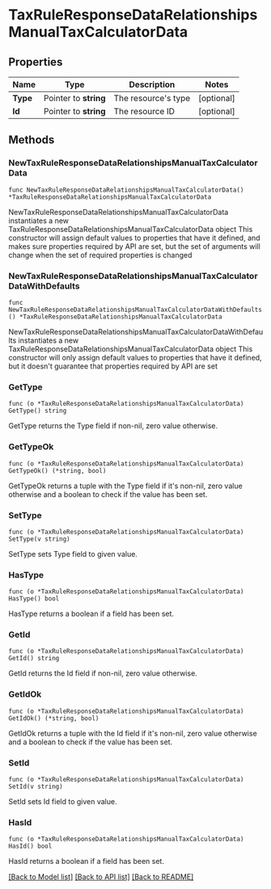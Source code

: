 # TaxRuleResponseDataRelationshipsManualTaxCalculatorData

## Properties

Name | Type | Description | Notes
------------ | ------------- | ------------- | -------------
**Type** | Pointer to **string** | The resource&#39;s type | [optional] 
**Id** | Pointer to **string** | The resource ID | [optional] 

## Methods

### NewTaxRuleResponseDataRelationshipsManualTaxCalculatorData

`func NewTaxRuleResponseDataRelationshipsManualTaxCalculatorData() *TaxRuleResponseDataRelationshipsManualTaxCalculatorData`

NewTaxRuleResponseDataRelationshipsManualTaxCalculatorData instantiates a new TaxRuleResponseDataRelationshipsManualTaxCalculatorData object
This constructor will assign default values to properties that have it defined,
and makes sure properties required by API are set, but the set of arguments
will change when the set of required properties is changed

### NewTaxRuleResponseDataRelationshipsManualTaxCalculatorDataWithDefaults

`func NewTaxRuleResponseDataRelationshipsManualTaxCalculatorDataWithDefaults() *TaxRuleResponseDataRelationshipsManualTaxCalculatorData`

NewTaxRuleResponseDataRelationshipsManualTaxCalculatorDataWithDefaults instantiates a new TaxRuleResponseDataRelationshipsManualTaxCalculatorData object
This constructor will only assign default values to properties that have it defined,
but it doesn't guarantee that properties required by API are set

### GetType

`func (o *TaxRuleResponseDataRelationshipsManualTaxCalculatorData) GetType() string`

GetType returns the Type field if non-nil, zero value otherwise.

### GetTypeOk

`func (o *TaxRuleResponseDataRelationshipsManualTaxCalculatorData) GetTypeOk() (*string, bool)`

GetTypeOk returns a tuple with the Type field if it's non-nil, zero value otherwise
and a boolean to check if the value has been set.

### SetType

`func (o *TaxRuleResponseDataRelationshipsManualTaxCalculatorData) SetType(v string)`

SetType sets Type field to given value.

### HasType

`func (o *TaxRuleResponseDataRelationshipsManualTaxCalculatorData) HasType() bool`

HasType returns a boolean if a field has been set.

### GetId

`func (o *TaxRuleResponseDataRelationshipsManualTaxCalculatorData) GetId() string`

GetId returns the Id field if non-nil, zero value otherwise.

### GetIdOk

`func (o *TaxRuleResponseDataRelationshipsManualTaxCalculatorData) GetIdOk() (*string, bool)`

GetIdOk returns a tuple with the Id field if it's non-nil, zero value otherwise
and a boolean to check if the value has been set.

### SetId

`func (o *TaxRuleResponseDataRelationshipsManualTaxCalculatorData) SetId(v string)`

SetId sets Id field to given value.

### HasId

`func (o *TaxRuleResponseDataRelationshipsManualTaxCalculatorData) HasId() bool`

HasId returns a boolean if a field has been set.


[[Back to Model list]](../README.md#documentation-for-models) [[Back to API list]](../README.md#documentation-for-api-endpoints) [[Back to README]](../README.md)


